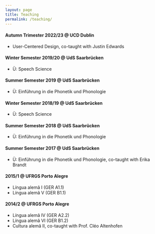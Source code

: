 ```yaml
---
layout: page
title: Teaching
permalink: /teaching/
---
```


#### Autumn Trimester 2022/23 @ UCD Dublin
 <ul>
   <li>User-Centered Design, co-taught with Justin Edwards</li>
 </ul>

#### Winter Semester 2019/20 @ UdS Saarbrücken
 <ul>
   <li>Ü: Speech Science</li>
 </ul>
 
#### Summer Semester 2019 @ UdS Saarbrücken
 <ul>
   <li>Ü: Einführung in die Phonetik und Phonologie</li>
 </ul>

#### Winter Semester 2018/19 @ UdS Saarbrücken
 <ul>
   <li>Ü: Speech Science</li>
 </ul> 
 
#### Summer Semester 2018 @ UdS Saarbrücken
 <ul>
   <li>Ü: Einführung in die Phonetik und Phonologie</li>
 </ul> 

#### Summer Semester 2017 @ UdS Saarbrücken
 <ul>
  <li>Ü: Einführung in die Phonetik und Phonologie, co-taught with Erika Brandt</li>
 </ul> 
  
#### 2015/1 @ UFRGS Porto Alegre
 <ul>
  <li>Língua alemã I (GER A1.1)</li>
  <li>Língua alemã V (GER B1.1)</li>
 </ul> 
 
#### 2014/2 @ UFRGS Porto Alegre
 <ul>
  <li>Língua alemã IV (GER A2.2)</li>
  <li>Língua alemã VI (GER B1.2)</li>
  <li>Cultura alemã II, co-taught with Prof. Cléo Altenhofen</li>
 </ul> 
